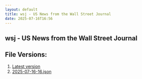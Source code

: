 ```yaml
---
layout: default
title: wsj - US News from the Wall Street Journal
date: 2025-07-16T16:56
---
```


## wsj - US News from the Wall Street Journal

<div id="data-chart"></div>
<div id="data-table"></div>
<script>
document.addEventListener('DOMContentLoaded', function(){
  document.getElementById('data-table').textContent = 'This source isn't supported for tables yet.';
});
</script>

## File Versions:
1. [Latest version](./latest.json)
2. [2025-07-16-16.json](./2025-07-16-16.json)
